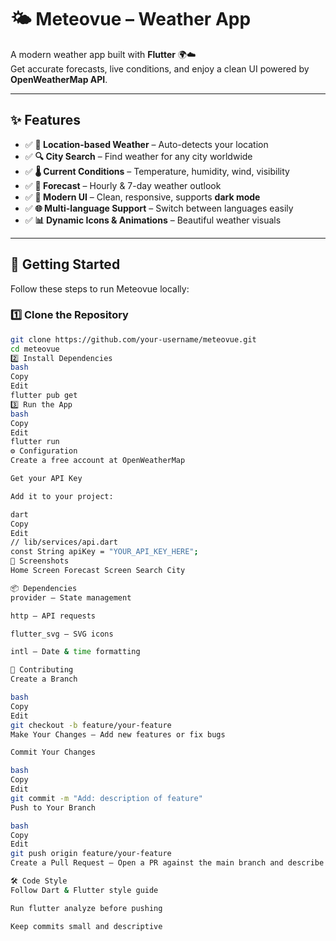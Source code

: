 # 🌤️ Meteovue – Weather App

A modern weather app built with **Flutter** 🌍☁️  
Get accurate forecasts, live conditions, and enjoy a clean UI powered by **OpenWeatherMap API**.

---

## ✨ Features

- ✅ **📍 Location-based Weather** – Auto-detects your location
- ✅ **🔍 City Search** – Find weather for any city worldwide
- ✅ **🌡️ Current Conditions** – Temperature, humidity, wind, visibility
- ✅ **📆 Forecast** – Hourly & 7-day weather outlook
- ✅ **🎨 Modern UI** – Clean, responsive, supports **dark mode**
- ✅ **🌐 Multi-language Support** – Switch between languages easily
- ✅ **📊 Dynamic Icons & Animations** – Beautiful weather visuals

---

## 🚀 Getting Started

Follow these steps to run Meteovue locally:

### 1️⃣ Clone the Repository
```bash
git clone https://github.com/your-username/meteovue.git
cd meteovue
2️⃣ Install Dependencies
bash
Copy
Edit
flutter pub get
3️⃣ Run the App
bash
Copy
Edit
flutter run
⚙️ Configuration
Create a free account at OpenWeatherMap

Get your API Key

Add it to your project:

dart
Copy
Edit
// lib/services/api.dart
const String apiKey = "YOUR_API_KEY_HERE";
📸 Screenshots
Home Screen	Forecast Screen	Search City

📦 Dependencies
provider – State management

http – API requests

flutter_svg – SVG icons

intl – Date & time formatting

🌿 Contributing
Create a Branch

bash
Copy
Edit
git checkout -b feature/your-feature
Make Your Changes – Add new features or fix bugs

Commit Your Changes

bash
Copy
Edit
git commit -m "Add: description of feature"
Push to Your Branch

bash
Copy
Edit
git push origin feature/your-feature
Create a Pull Request – Open a PR against the main branch and describe your changes clearly

🛠️ Code Style
Follow Dart & Flutter style guide

Run flutter analyze before pushing

Keep commits small and descriptive
